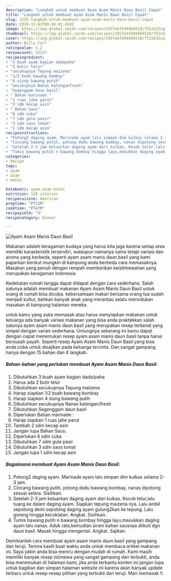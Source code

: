 ```yaml
---
description: "Langkah untuk membuat Ayam Asam Manis Daun Basil Cepat"
title: "Langkah untuk membuat Ayam Asam Manis Daun Basil Cepat"
slug: 2255-langkah-untuk-membuat-ayam-asam-manis-daun-basil-cepat
date: 2020-12-03T00:48:01.410Z
image: https://img-global.cpcdn.com/recipes/2d5febfb94466518/751x532cq70/ayam-asam-manis-daun-basil-foto-resep-utama.jpg
thumbnail: https://img-global.cpcdn.com/recipes/2d5febfb94466518/751x532cq70/ayam-asam-manis-daun-basil-foto-resep-utama.jpg
cover: https://img-global.cpcdn.com/recipes/2d5febfb94466518/751x532cq70/ayam-asam-manis-daun-basil-foto-resep-utama.jpg
author: Billy Carr
ratingvalue: 4.2
reviewcount: 32127
recipeingredient:
- "3 buah ayam bagian dadapaha"
- "2 butir telur"
- "secukupnya Tepung maizena"
- "1/2 buah bawang bombay"
- "4 siung bawang putih"
- "secukupnya Nanas kalenganfresh"
- "Segenggam daun basil"
- " Bahan marinade "
- "1 ruas jahe parut"
- "2 sdm kecap asin"
- " Bahan Saus"
- "6 sdm cuka"
- "7 sdm gula pasir"
- "3 sdm saos tomat"
- "1 sdm kecap asin"
recipeinstructions:
- "Potong2 daging ayam. Marinade ayam lalu simpan dlm kulkas selama 2-3 jam."
- "Cincang bawang putih, potong dadu bawang bombay, nanas dipotong sesuai selera. Sisihkan."
- "Setelah 2-3 jam keluarkan daging ayam dari kulkas. Kocok telur,lalu tuang ke dalam daging ayam. Siapkan tepung maizena nya. Lalu ambil sepotong demi sepotong daging ayam gulung2kan ke tepung. Lalu goreng hingga kecoklatan. Angkat. Sisihkan."
- "Tumis bawang putih n bawang bombay hingga layu,masukkan daging ayam lalu nanas. Aduk rata,kemudian siram bahan sausnya diikuti dgn daun basil. Masak hingga mengental. Angkat. Sajikan."
categories:
- Recipe
tags:
- ayam
- asam
- manis

katakunci: ayam asam manis 
nutrition: 128 calories
recipecuisine: American
preptime: "PT12M"
cooktime: "PT47M"
recipeyield: "3"
recipecategory: Dinner

---
```



![Ayam Asam Manis Daun Basil](https://img-global.cpcdn.com/recipes/2d5febfb94466518/751x532cq70/ayam-asam-manis-daun-basil-foto-resep-utama.jpg)

Makanan adalah keragaman budaya yang harus kita jaga karena setiap area memiliki karasteristik tersendiri, walaupun namanya sama tetapi variasi dan aroma yang berbeda, seperti ayam asam manis daun basil yang kami paparkan berikut mungkin di kampung anda berbeda cara memasaknya. Masakan yang penuh dengan rempah memberikan keistimewahan yang merupakan keragaman Indonesia

Kedekatan rumah tangga dapat didapat dengan cara sederhana. Salah satunya adalah membuat makanan Ayam Asam Manis Daun Basil untuk orang di rumah bisa dicoba. kebersamaan makan bersama orang tua sudah menjadi kultur, bahkan banyak anak yang merantau selalu merindukan masakan di kampung halaman mereka.



untuk kamu yang suka memasak atau harus menyiapkan makanan untuk keluarga ada banyak variasi makanan yang bisa anda praktekkan salah satunya ayam asam manis daun basil yang merupakan resep terkenal yang simpel dengan varian sederhana. Untungnya sekarang ini kamu dapat dengan cepat menemukan resep ayam asam manis daun basil tanpa harus bersusah payah.
Seperti resep Ayam Asam Manis Daun Basil yang bisa anda coba untuk disajikan pada keluarga tercinta. Dan sangat gampang hanya dengan 15 bahan dan 4 langkah.


<!--inarticleads1-->

##### Bahan-bahan yang perlukan membuat Ayam Asam Manis Daun Basil:

1. Dibutuhkan 3 buah ayam bagian dada/paha
1. Harus ada 2 butir telur
1. Dibutuhkan secukupnya Tepung maizena
1. Harap siapkan 1/2 buah bawang bombay
1. Harap siapkan 4 siung bawang putih
1. Dibutuhkan secukupnya Nanas kalengan/fresh
1. Dibutuhkan Segenggam daun basil
1. Diperlukan  Bahan marinade :
1. Harap siapkan 1 ruas jahe parut
1. Tambah 2 sdm kecap asin
1. Jangan lupa  Bahan Saus:
1. Diperlukan 6 sdm cuka
1. Dibutuhkan 7 sdm gula pasir
1. Dibutuhkan 3 sdm saos tomat
1. Jangan lupa 1 sdm kecap asin




<!--inarticleads2-->

##### Bagaimana membuat  Ayam Asam Manis Daun Basil:

1. Potong2 daging ayam. Marinade ayam lalu simpan dlm kulkas selama 2-3 jam.
1. Cincang bawang putih, potong dadu bawang bombay, nanas dipotong sesuai selera. Sisihkan.
1. Setelah 2-3 jam keluarkan daging ayam dari kulkas. Kocok telur,lalu tuang ke dalam daging ayam. Siapkan tepung maizena nya. Lalu ambil sepotong demi sepotong daging ayam gulung2kan ke tepung. Lalu goreng hingga kecoklatan. Angkat. Sisihkan.
1. Tumis bawang putih n bawang bombay hingga layu,masukkan daging ayam lalu nanas. Aduk rata,kemudian siram bahan sausnya diikuti dgn daun basil. Masak hingga mengental. Angkat. Sajikan.




Demikianlah cara membuat ayam asam manis daun basil yang gampang dan teruji. Terima kasih buat waktu anda untuk membaca artikel makanan ini. Saya yakin anda bisa meniru dengan mudah di rumah. Kami masih memiliki banyak resep istimewa yang sangat gampang dan terbukti, anda bisa menemukan di halaman kami, jika anda terbantu konten ini jangan lupa untuk bagikan dan simpan halaman website ini karena akan banyak update terbaru untuk resep-resep pilihan yang terbukti dan teruji. Mari memasak !!. 
